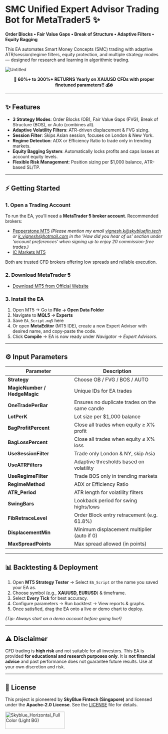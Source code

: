 # SMC Unified Expert Advisor Trading Bot for MetaTrader5 ✨

**Order Blocks • Fair Value Gaps • Break of Structure • Adaptive Filters • Equity Bagging**

This EA automates Smart Money Concepts (SMC) trading with adaptive ATR/session/regime filters, equity protection, and multiple strategy modes — designed for research and learning in algorithmic trading.

![Untitled](https://github.com/user-attachments/assets/9e1ad074-7a95-41ea-8c04-45ff1c1e01ec)
<p align="center">
  <strong>🚀 60%+ to 300%+ RETURNS Yearly on XAUUSD CFDs with proper finetuned parameters!! 💰🔥</strong>
</p>


---

## ✨ Features

* **3 Strategy Modes**: Order Blocks (OB), Fair Value Gaps (FVG), Break of Structure (BOS), or Auto (combines all).
* **Adaptive Volatility Filters**: ATR-driven displacement & FVG sizing.
* **Session Filter**: Skips Asian session, focuses on London & New York.
* **Regime Detection**: ADX or Efficiency Ratio to trade only in trending markets.
* **Equity Bagging System**: Automatically locks profits and caps losses at account equity levels.
* **Flexible Risk Management**: Position sizing per \$1,000 balance, ATR-based SL/TP.

---

## ⚡ Getting Started

### 1. Open a Trading Account

To run the EA, you’ll need a **MetaTrader 5 broker account**. Recommended brokers:

* [Pepperstone MT5](https://pepperstone.com/en/) *(Please mention my email vignesh.k@skybluefin.tech or k_vignesh@hotmail.com in the 'How did you hear of us' section under ‘account preferences’ when signing up to enjoy 20 commission-free trades.)*
* [IC Markets MT5](https://www.icmarkets.com/global/en/) 

Both are trusted CFD brokers offering low spreads and reliable execution.

### 2. Download MetaTrader 5

* [Download MT5 from Official Website](https://www.metatrader5.com/en/download)

### 3. Install the EA

1. Open MT5 → Go to **File → Open Data Folder**
2. Navigate to **MQL5 → Experts**
3. Save `EA_Script.mq5` here
4. Or open **MetaEditor** (MT5 IDE), create a new Expert Advisor with desired name, and copy-paste the code.
5. Click **Compile** → EA is now ready under *Navigator → Expert Advisors*.

---

## ⚙️ Input Parameters

| Parameter                    | Description                                    |
| ---------------------------- | ---------------------------------------------- |
| **Strategy**                 | Choose OB / FVG / BOS / AUTO                   |
| **MagicNumber / HedgeMagic** | Unique IDs for EA trades                       |
| **OneTradePerBar**           | Ensures no duplicate trades on the same candle |
| **LotPerK**                  | Lot size per \$1,000 balance                   |
| **BagProfitPercent**         | Close all trades when equity ≥ X% profit       |
| **BagLossPercent**           | Close all trades when equity ≤ X% loss         |
| **UseSessionFilter**         | Trade only London & NY, skip Asia              |
| **UseATRFilters**            | Adaptive thresholds based on volatility        |
| **UseRegimeFilter**          | Trade BOS only in trending markets             |
| **RegimeMethod**             | ADX or Efficiency Ratio                        |
| **ATR\_Period**              | ATR length for volatility filters              |
| **SwingBars**                | Lookback period for swing highs/lows           |
| **FibRetraceLevel**          | Order Block entry retracement (e.g. 61.8%)     |
| **DisplacementMin**          | Minimum displacement multiplier (auto if 0)    |
| **MaxSpreadPoints**          | Max spread allowed (in points)                 |

---

## 📊 Backtesting & Deployment

1. Open **MT5 Strategy Tester** → Select `EA_Script` or the name you saved your EA as.
2. Choose symbol (e.g., **XAUUSD, EURUSD**) & timeframe.
3. Select **Every Tick** for best accuracy.
4. Configure parameters → Run backtest → View reports & graphs.
5. Once satisfied, drag the EA onto a live or demo chart to deploy.

*(Tip: Always start on a demo account before going live!)*

---

## ⚠️ Disclaimer

CFD trading is **high risk** and not suitable for all investors. This EA is provided **for educational and research purposes only**. It is **not financial advice** and past performance does not guarantee future results. Use at your own discretion and risk.

---

## 📜 License

This project is pioneered by **SkyBlue Fintech (Singapore)** and licensed under the **Apache-2.0 License**.
See the [LICENSE](LICENSE) file for details.

<img width="190" height="55" alt="Skyblue_Horizontal_Full Color (Light BG)" src="https://github.com/user-attachments/assets/c4c7dde4-0281-406b-9031-a673ce607a0a" />
